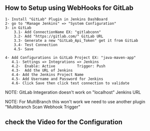  ## How to Setup using WebHooks for GitLab

    1- Install "GitLab" Plugin in Jenkins DashBoard
    2- go to "Manage Jenkins" => "System Configuration" 
    3- in GitLab 
        3.1- Add ConnectionName EX: "gitlabconn"
        3.2- Add "https://gitlab.com/" GitLab URL
        3.3- Generate a new "GitLab_Api_Token" get it from GitLab
        3.4- Test Connection
        4.5- Save

    4- Add Configurations in GitLab Project EX: "java-maven-app"
       4.1- Settings => Integrations => Jenkins
       4.2-  Enable: Active          Trigger: Push
       4.3-  Add the URL of Jenkins
       4.4- Add the Jenkins Project Name 
       4.5- Add Username and Password for Jenkins
       4.6- Click Save then click test connection to validate


NOTE: GitLab Integeration doesn't work on "localhost" Jenkins URL

NOTE: For MultiBranch this won't work we need to use another plugin "Multibranch Scan Webhook Trigger" 
   ## check the Video for the Configuration